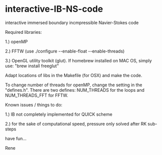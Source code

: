 # interactive-IB-NS-code
interactive immersed boundary incmpressible Navier-Stokes code 

Required libraries: 

1.) openMP

2.) FFTW (use ./configure --enable-float --enable-threads)

3.) OpenGL utility toolkit (glut). If homebrew installed on MAC OS, simply use: "brew install freeglut"

Adapt locations of libs in the Makefile (for OSX) and make the code. 

To change number of threads for openMP, change the setting in the "defines.h". 
There are two defines: NUM_THREADS for the loops and NUM_THREADS_FFT for FFTW. 



Known issues / things to do: 

1.) IB not completely implemented for QUICK scheme

2.) for the sake of computational speed, pressure only solved after RK sub-steps



have fun...

Rene


